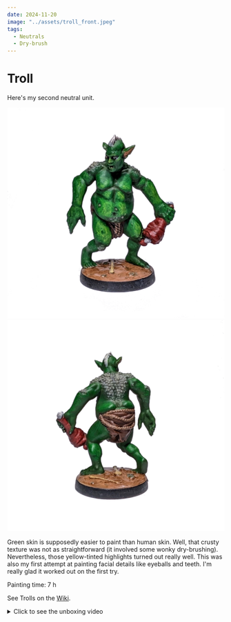 ```yaml
---
date: 2024-11-20
image: "../assets/troll_front.jpeg"
tags:
  - Neutrals
  - Dry-brush
---
```

# Troll

Here's my second neutral unit.

![Troll front](../assets/troll_front.jpg)
![Troll back](../assets/troll_back.jpg)

Green skin is supposedly easier to paint than human skin.
Well, that crusty texture was not as straightforward (it involved some wonky dry-brushing).
Nevertheless, those yellow-tinted highlights turned out really well.
This was also my first attempt at painting facial details like eyeballs and teeth.
I'm really glad it worked out on the first try.

Painting time: 7 h

See Trolls on the [Wiki](https://homm3bg.wiki/units/trolls).

<details><summary>Click to see the unboxing video</summary>
  <iframe width="1280" height="720" src="https://www.youtube-nocookie.com/embed/RCvJ-YIeEgY?start=1972&end=1979&mute=1" frameborder="0" allowfullscreen></iframe>
</details>
